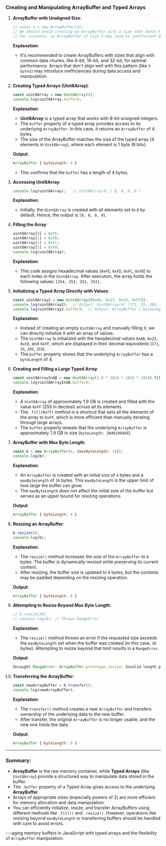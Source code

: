 ### **Creating and Manipulating ArrayBuffer and Typed Arrays**

1. **ArrayBuffer with Unaligned Size**:
   ```js
   // const a = new ArrayBuffer(3);
   // We should avoid creating an ArrayBuffer with a size that doesn't align well with data manipulation requirements.
   // For instance, an ArrayBuffer of size 3 may lead to inefficient data handling since most typed arrays work with powers of 2 (e.g., 8-bit, 16-bit, 32-bit chunks).
   ```

   **Explanation**:
   - It's recommended to create ArrayBuffers with sizes that align with common data chunks, like 8-bit, 16-bit, and 32-bit, for optimal performance. Arrays that don't align well with this pattern (like `3 bytes`) may introduce inefficiencies during data access and manipulation.

2. **Creating Typed Arrays (Uint8Array)**:
   ```js
   const uint8Array = new Uint8Array(4);
   console.log(uint8Array.buffer);  
   ```

   **Explanation**:
   - **Uint8Array** is a typed array that works with 8-bit unsigned integers.
   - The `buffer` property of a typed array provides access to its underlying `ArrayBuffer`. In this case, it returns an `ArrayBuffer` of 4 bytes.
   - The size of the ArrayBuffer matches the size of the typed array (4 elements in `Uint8Array`), where each element is 1 byte (8 bits).

   **Output**:
   ```js
   ArrayBuffer { byteLength: 4 }
   ```
   - This confirms that the `buffer` has a length of 4 bytes.

3. **Accessing Uint8Array**:
   ```js
   console.log(uint8Array);   // Uint8Array(4) [ 0, 0, 0, 0 ]
   ```

   **Explanation**:
   - Initially, the `Uint8Array` is created with all elements set to `0` by default. Hence, the output is `[0, 0, 0, 0]`.

4. **Filling the Array**:
   ```js
   uint8Array[0] = 0xFE;
   uint8Array[1] = 0xFD;
   uint8Array[2] = 0xFC;
   uint8Array[3] = 0xFB;
   console.log(uint8Array);
   ```

   **Explanation**:
   - This code assigns hexadecimal values (`0xFE`, `0xFD`, `0xFC`, `0xFB`) to each index in the `Uint8Array`. After execution, the array holds the following values: `[254, 253, 252, 251]`.

5. **Initializing a Typed Array Directly with Values**:
   ```js
   const uint8Array2 = new Uint8Array([0xAb, 0x23, 0xCD, 0xFF]);
   console.log(uint8Array2);  // Output: Uint8Array(4) [171, 35, 205, 255]
   console.log(uint8Array2.buffer);  // Output: ArrayBuffer { byteLength: 4 }
   ```

   **Explanation**:
   - Instead of creating an empty `Uint8Array` and manually filling it, we can directly initialize it with an array of values.
   - The `Uint8Array` is initialized with the hexadecimal values `0xAB`, `0x23`, `0xCD`, and `0xFF`, which are displayed in their decimal equivalents (`171`, `35`, `205`, `255`).
   - The `buffer` property shows that the underlying `ArrayBuffer` has a `byteLength` of 4.

6. **Creating and Filling a Large Typed Array**:
   ```js
   const uint8ArrayInGB = new Uint8Array(1.9 * 1024 * 1024 * 1024).fill(0xff);
   console.log(uint8ArrayInGB.buffer);  
   ```

   **Explanation**:
   - A `Uint8Array` of approximately 1.9 GB is created and filled with the value `0xFF` (255 in decimal) across all its elements.
   - The `.fill(0xff)` method is a shortcut that sets all the elements of the array to `0xFF`, which is more efficient than manually iterating through large arrays.
   - The `buffer` property reveals that the underlying `ArrayBuffer` is approximately 1.9 GB in size (`byteLength: 2040109465`).

7. **ArrayBuffer with Max Byte Length**:
   ```js
   const b = new ArrayBuffer(4, {maxByteLength: 16});
   console.log(b);
   ```

   **Explanation**:
   - An `ArrayBuffer` is created with an initial size of `4` bytes and a `maxByteLength` of `16` bytes. This `maxByteLength` is the upper limit of how large the buffer can grow.
   - The `maxByteLength` does not affect the initial size of the buffer but serves as an upper bound for resizing operations.

   **Output**:
   ```js
   ArrayBuffer { byteLength: 4 }
   ```

8. **Resizing an ArrayBuffer**:
   ```js
   b.resize(8);
   console.log(b);
   ```

   **Explanation**:
   - The `resize()` method increases the size of the `ArrayBuffer` to `8` bytes. The buffer is dynamically resized while preserving its current content.
   - After resizing, the buffer size is updated to `8` bytes, but the contents may be padded depending on the resizing operation.

   **Output**:
   ```js
   ArrayBuffer { byteLength: 8 }
   ```

9. **Attempting to Resize Beyond Max Byte Length**:
   ```js
   // b.resize(20)
   // console.log(b); // Throws RangeError
   ```

   **Explanation**:
   - The `resize()` method throws an error if the requested size exceeds the `maxByteLength` set when the buffer was created (in this case, `16` bytes). Attempting to resize beyond that limit results in a `RangeError`.

   **Output**:
   ```js
   Uncaught RangeError: ArrayBuffer.prototype.resize: Invalid length parameter
   ```

10. **Transferring the ArrayBuffer**:
    ```js
    const newArrayBuffer = b.transfer();
    console.log(newArrayBuffer);
    ```

    **Explanation**:
    - The `transfer()` method creates a new `ArrayBuffer` and transfers ownership of the underlying data to the new buffer.
    - After transfer, the original `ArrayBuffer` is no longer usable, and the new one holds the data.

    **Output**:
    ```js
    ArrayBuffer { byteLength: 8 }
    ```

---

### **Summary**:
- **ArrayBuffer** is the raw memory container, while **Typed Arrays** (like `Uint8Array`) provide a structured way to manipulate data stored in the buffer.
- The `.buffer` property of a Typed Array gives access to the underlying **ArrayBuffer**.
- Arrays of appropriate sizes (especially powers of 2) are more efficient for memory allocation and data manipulation.
- You can efficiently initialize, resize, and transfer ArrayBuffers using different methods like `.fill()` and `.resize()`. However, operations like resizing beyond `maxByteLength` or transferring buffers should be handled with care to avoid errors.






---aging memory buffers in JavaScript with typed arrays and the flexibility of `ArrayBuffer` manipulation.